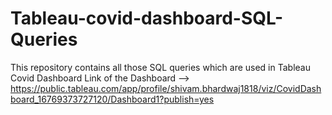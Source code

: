 # Tableau-covid-dashboard-SQL-Queries
This repository contains all those SQL queries which are used in Tableau Covid Dashboard
Link of the Dashboard --> https://public.tableau.com/app/profile/shivam.bhardwaj1818/viz/CovidDashboard_16769373727120/Dashboard1?publish=yes

